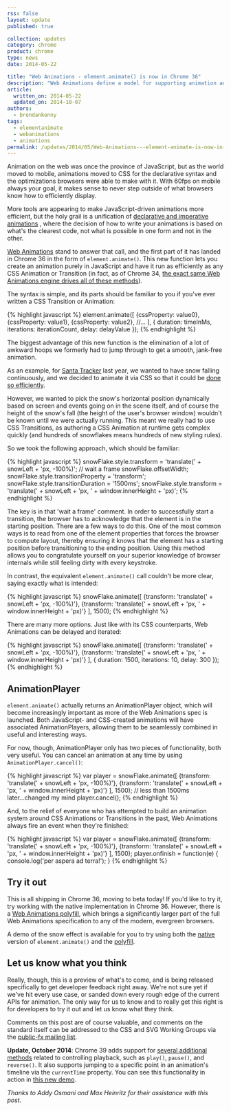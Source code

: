 ```yaml
---
rss: false
layout: update
published: true

collection: updates
category: chrome
product: chrome
type: news
date: 2014-05-22

title: "Web Animations - element.animate() is now in Chrome 36"
description: "Web Animations define a model for supporting animation and synchronization on the Web platform. element.animate() is the first of those pieces landing in Chrome."
article:
  written_on: 2014-05-22
  updated_on: 2014-10-07
authors:
  - brendankenny
tags:
  - elementanimate
  - webanimations
  - animations
permalink: /updates/2014/05/Web-Animations---element-animate-is-now-in-Chrome-36.html
---
```

Animation on the web was once the province of JavaScript, but as the world moved to mobile, animations moved to CSS for the declarative syntax and the optimizations browsers were able to make with it. With 60fps on mobile always your goal, it makes sense to never step outside of what browsers know how to efficiently display.

More tools are appearing to make JavaScript-driven animations more efficient, but the holy grail is a unification of [declarative and imperative animations](http://www.html5rocks.com/en/tutorials/speed/high-performance-animations/#toc-imperative-declarative) , where the decision of how to write your animations is based on what's the clearest code, not what is possible in one form and not in the other.

[Web Animations](http://dev.w3.org/fxtf/web-animations/) stand to answer that call, and the first part of it has landed in Chrome 36 in the form of <code>element.animate()</code>. This new function lets you create an animation purely in JavaScript and have it run as efficiently as any CSS Animation or Transition (in fact, as of Chrome 34, [the exact same Web Animations engine drives all of these methods](http://updates.html5rocks.com/2013/12/New-Web-Animations-engine-in-Blink-drives-CSS-Animations-Transitions)).

The syntax is simple, and its parts should be familiar to you if you've ever written a CSS Transition or Animation:

{% highlight javascript %}
element.animate([
  {cssProperty: value0},
  {cssProperty: value1},
  {cssProperty: value2},
  //...
], {
    duration: timeInMs,
    iterations: iterationCount,
    delay: delayValue
});
{% endhighlight %}


The biggest advantage of this new function is the elimination of a lot of awkward hoops we formerly had to jump through to get a smooth, jank-free animation.

As an example, for [Santa Tracker](http://www.google.co.uk/santatracker/) last year, we wanted to have snow falling continuously, and we decided to animate it via CSS so that it could be [done so efficiently](http://www.html5rocks.com/en/tutorials/speed/high-performance-animations/).

However, we wanted to pick the snow's horizontal position dynamically based on screen and events going on in the scene itself, and of course the height of the snow's fall (the height of the user's browser window) wouldn't be known until we were actually running. This meant we really had to use CSS Transitions, as authoring a CSS Animation at runtime gets complex quickly (and hundreds of snowflakes means hundreds of new styling rules).

So we took the following approach, which should be familiar:

{% highlight javascript %}
snowFlake.style.transform = 'translate(' + snowLeft + 'px, -100%)';
// wait a frame
snowFlake.offsetWidth;
snowFlake.style.transitionProperty = 'transform';
snowFlake.style.transitionDuration = '1500ms';
snowFlake.style.transform = 'translate(' + snowLeft + 'px, ' + window.innerHeight + 'px)';
{% endhighlight %}


The key is in that 'wait a frame' comment. In order to successfully start a transition, the browser has to acknowledge that the element is in the starting position. There are a few ways to do this. One of the most common ways is to read from one of the element properties that forces the browser to compute layout, thereby ensuring it knows that the element has a starting position before transitioning to the ending position. Using this method allows you to congratulate yourself on your superior knowledge of browser internals while still feeling dirty with every keystroke.

In contrast, the equivalent `element.animate()` call couldn't be more clear, saying exactly what is intended:

{% highlight javascript %}
snowFlake.animate([
  {transform: 'translate(' + snowLeft + 'px, -100%)'},
  {transform: 'translate(' + snowLeft + 'px, ' + window.innerHeight + 'px)'}
], 1500);
{% endhighlight %}


There are many more options. Just like with its CSS counterparts, Web Animations can be delayed and iterated:

{% highlight javascript %}
snowFlake.animate([
  {transform: 'translate(' + snowLeft + 'px, -100%)'},
  {transform: 'translate(' + snowLeft + 'px, ' + window.innerHeight + 'px)'}
], {
  duration: 1500,
  iterations: 10,
  delay: 300
});
{% endhighlight %}


<h2>AnimationPlayer</h2>

<code>element.animate()</code> actually returns an AnimationPlayer object, which will become increasingly important as more of the Web Animations spec is launched. Both JavaScript- and CSS-created animations will have associated AnimationPlayers, allowing them to be seamlessly combined in useful and interesting ways.

For now, though, AnimationPlayer only has two pieces of functionality, both very useful. You can cancel an animation at any time by using <code>AnimationPlayer.cancel()</code>:

{% highlight javascript %}
var player = snowFlake.animate([
  {transform: 'translate(' + snowLeft + 'px, -100%)'},
  {transform: 'translate(' + snowLeft + 'px, ' + window.innerHeight + 'px)'}
], 1500);
// less than 1500ms later...changed my mind
player.cancel();
{% endhighlight %}


And, to the relief of everyone who has attempted to build an animation system around CSS Animations or Transitions in the past, Web Animations always fire an event when they're finished:

{% highlight javascript %}
var player = snowFlake.animate([
  {transform: 'translate(' + snowLeft + 'px, -100%)'},
  {transform: 'translate(' + snowLeft + 'px, ' + window.innerHeight + 'px)'}
], 1500);
player.onfinish = function(e) {
  console.log('per aspera ad terra!');
}
{% endhighlight %}


<h2>Try it out</h2>

This is all shipping in Chrome 36, moving to beta today! If you'd like to try it, try working with the native implementation in Chrome 36. However, there is a [Web Animations polyfill](https://github.com/web-animations/web-animations-js), which brings a significantly larger part of the full Web Animations specification to any of the modern, evergreen browsers.

A demo of the snow effect is available for you to try using both the <a href="http://jsbin.com/novuf/1/watch?js,output">native</a> version of <code>element.animate()</code> and the <a href="http://jsbin.com/rewev/2/watch?html,js,output">polyfill</a>.

<h2>Let us know what you think</h2>

Really, though, this is a preview of what's to come, and is being released specifically to get developer feedback right away. We're not sure yet if we've hit every use case, or sanded down every rough edge of the current APIs for animation. The only way for us to know and to really get this right is for developers to try it out and let us know what they think.

Comments on this post are of course valuable, and comments on the standard itself can be addressed to the CSS and SVG Working Groups via the [public-fx mailing list](http://lists.w3.org/Archives/Public/public-fx/).

**Update, October 2014**: Chrome 39 adds support for [several additional methods](https://www.chromestatus.com/feature/5633748733263872) related to controlling playback, such as `play()`, `pause()`, and `reverse()`. It also supports jumping to a specific point in an animation's timeline via the `currentTime` property. You can see this functionality in action in [this new demo](http://web-animations.github.io/web-animations-demos/#playback-control).

<em>Thanks to Addy Osmani and Max Heinritz for their assistance with this post.</em>
